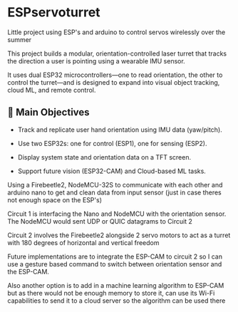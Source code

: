 # ESPservoturret
Little project using ESP's and arduino to control servos wirelessly over the summer

This project builds a modular, orientation-controlled laser turret that tracks the direction a user is pointing using a wearable IMU sensor.

It uses dual ESP32 microcontrollers—one to read orientation, the other to control the turret—and is designed to expand into visual object tracking, cloud ML, and remote control.

 🎯 Main Objectives
-
- Track and replicate user hand orientation using IMU data (yaw/pitch).

- Use two ESP32s: one for control (ESP1), one for sensing (ESP2).

- Display system state and orientation data on a TFT screen.

- Support future vision (ESP32-CAM) and Cloud-based ML tasks.


Using a Firebeetle2, NodeMCU-32S to communicate with each other and arduino nano to get and clean data from input sensor (just in case theres not enough space on the ESP's)

Circuit 1 is interfacing the Nano and NodeMCU with the orientation sensor. The NodeMCU would sent UDP or QUIC datagrams to Circuit 2 

Circuit 2 involves the Firebeetle2 alongside 2 servo motors to act as a turret with 180 degrees of horizontal and vertical freedom

Future implementations are to integrate the ESP-CAM to circuit 2 so I can use a gesture based command to switch between orientation sensor and the ESP-CAM.

Also another option is to add in a machine learning algorithm to ESP-CAM but as there would not be enough memory to store it, can use its Wi-Fi capabilities to send it to a cloud server so the algorithm can be used there
